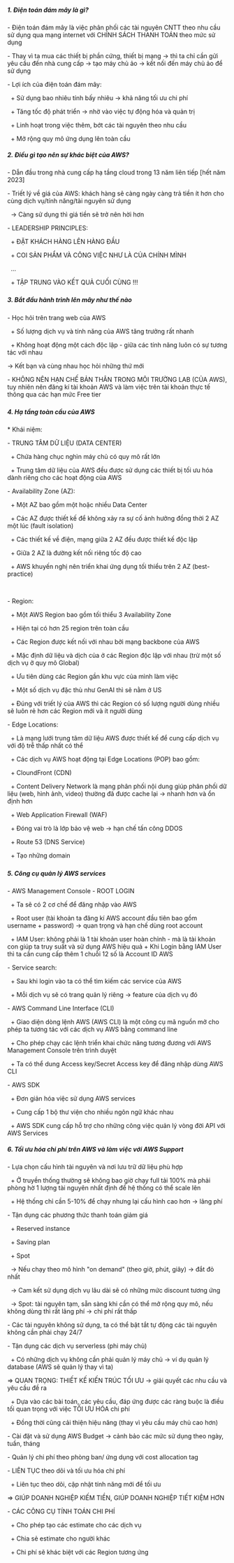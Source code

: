 ##### **1. Điện toán đám mây là gì?**

\- Điện toán đám mây là việc phân phối các tài nguyên CNTT theo nhu cầu sử dụng qua mạng internet với CHÍNH SÁCH THANH TOÁN theo mức sử dụng

\- Thay vì ta mua các thiết bị phần cứng, thiết bị mạng -> thì ta chỉ cần gửi yêu cầu đến nhà cung cấp -> tạo máy chủ ảo -> kết nối đến máy chủ ảo để sử dụng

\- Lợi ích của điện toán đám mây:

 	+ Sử dụng bao nhiêu tính bấy nhiêu -> khả năng tối ưu chi phí

 	+ Tăng tốc độ phát triển -> nhờ vào việc tự động hóa và quản trị

 	+ Linh hoạt trong việc thêm, bớt các tài nguyên theo nhu cầu

 	+ Mở rộng quy mô ứng dụng lên toàn cầu



##### **2. Điều gì tạo nên sự khác biệt của AWS?**

\- Dẫn đầu trong nhà cung cấp hạ tầng cloud trong 13 năm liên tiếp \[hết năm 2023]

\- Triết lý về giá của AWS: khách hàng sẽ càng ngày càng trả tiền ít hơn cho cùng dịch vụ/tính năng/tài nguyên sử dụng

 	-> Càng sử dụng thì giá tiền sẽ trở nên hời hơn

\- LEADERSHIP PRINCIPLES:

 	+ ĐẶT KHÁCH HÀNG LÊN HÀNG ĐẦU

 	+ COI SẢN PHẨM VÀ CÔNG VIỆC NHƯ LÀ CỦA CHÍNH MÌNH

 	...

 	+ TẬP TRUNG VÀO KẾT QUẢ CUỐI CÙNG !!!

##### 

##### **3. Bắt đầu hành trình lên mây như thế nào**

\- Học hỏi trên trang web của AWS

 	+ Số lượng dịch vụ và tính năng của AWS tăng trưởng rất nhanh

 	+ Không hoạt động một cách độc lập - giữa các tính năng luôn có sự tương tác với nhau

-> Kết bạn và cùng nhau học hỏi những thứ mới



\- KHÔNG NÊN HẠN CHẾ BẢN THÂN TRONG MÔI TRƯỜNG LAB (CỦA AWS), tuy nhiên nên đăng kí tài khoản AWS và làm việc trên tài khoản thực tế thông qua các hạn mức Free tier

##### 

##### **4. Hạ tầng toàn cầu của AWS**

\* Khái niệm:

\- TRUNG TÂM DỮ LIỆU (DATA CENTER)

 	+ Chứa hàng chục nghìn máy chủ có quy mô rất lớn

 	+ Trung tâm dữ liệu của AWS đều được sử dụng các thiết bị tối ưu hóa dành riêng cho các hoạt động của AWS



\- Availability Zone (AZ):

 	+ Một AZ bao gồm một hoặc nhiều Data Center

 	+ Các AZ được thiết kế để không xảy ra sự cố ảnh hưởng đồng thời 2 AZ một lúc (fault isolation)

 	+ Các thiết kế về điện, mạng giữa 2 AZ đều được thiết kế độc lập

 	+ Giữa 2 AZ là đường kết nối riêng tốc độ cao

 	+ AWS khuyến nghị nên triển khai ứng dụng tối thiểu trên 2 AZ (best-practice)

 

\- Region:

 	+ Một AWS Region bao gồm tối thiểu 3 Availability Zone

 	+ Hiện tại có hơn 25 region trên toàn cầu

 	+ Các Region được kết nối với nhau bởi mạng backbone của AWS

 	+ Mặc định dữ liệu và dịch của ở các Region độc lập với nhau (trừ một số dịch vụ ở quy mô Global)

 		+ Ưu tiên dùng các Region gần khu vực của mình làm việc

 	+ Một số dịch vụ đặc thù như GenAI thì sẽ nằm ở US

 	+ Đúng với triết lý của AWS thì các Region có số lượng người dùng nhiều sẽ luôn rẻ hơn các Region mới và ít người dùng



\- Edge Locations:

 	+ Là mạng lưới trung tâm dữ liệu AWS được thiết kế để cung cấp dịch vụ với độ trễ thấp nhất có thể

 	+ Các dịch vụ AWS hoạt động tại Edge Locations (POP) bao gồm:

 		+ CloundFront (CDN)

 			+ Content Delivery Network là mạng phân phối nội dung giúp phân phối dữ liệu (web, hình ảnh, video) thường đã được cache lại -> nhanh hơn và ổn định hơn

 		+ Web Application Firewall (WAF)

 			+ Đóng vai trò là lớp bảo vệ web -> hạn chế tấn công DDOS

 		+ Route 53 (DNS Service)

 			+ Tạo những domain

##### 

##### 5\. Công cụ quản lý AWS services

\- AWS Management Console - ROOT LOGIN

&nbsp;	+ Ta sẽ có 2 cơ chế để đăng nhập vào AWS

&nbsp;		+ Root user (tài khoản ta đăng kí AWS account đầu tiên bao gồm username + password) -> quan trọng và hạn chế dùng root account

&nbsp;		+ IAM User: không phải là 1 tài khoản user hoàn chỉnh - mà là tài khoản con giúp ta truy suất và sử dụng AWS hiệu quả			+ Khi Login bằng IAM User thì ta cần cung cấp thêm 1 chuỗi 12 số là Account ID AWS



\- Service search:

&nbsp;	+ Sau khi login vào ta có thể tìm kiếm các service của AWS

&nbsp;	+ Mỗi dịch vụ sẽ có trang quản lý riêng -> feature của dịch vụ đó



\- AWS Command Line Interface (CLI)

&nbsp;	+ Giao diện dòng lệnh AWS (AWS CLI) là một công cụ mã nguồn mở cho phép ta tương tác với các dịch vụ AWS bằng command line

&nbsp;	+ Cho phép chạy các lệnh triển khai chức năng tương đương với AWS Management Console trên trình duyệt

&nbsp;	+ Ta có thể dung Access key/Secret Access key để đăng nhập dùng AWS CLI



\- AWS SDK 

&nbsp;	+ Đơn giản hóa việc sử dụng AWS services 

&nbsp;	+ Cung cấp 1 bộ thư viện cho nhiều ngôn ngữ khác nhau

&nbsp;	+ AWS SDK cung cấp hỗ trợ cho những công việc quản lý vòng đời API với AWS Services 



##### 6\. Tối ưu hóa chi phí trên AWS và làm việc với AWS Support

\- Lựa chọn cấu hình tài nguyên và nơi lưu trữ dữ liệu phù hợp

&nbsp;	+ Ở truyền thống thường sẽ không bao giờ chạy full tải 100% mà phải phòng hờ 1 lượng tài nguyên nhất định để hệ thống có thể scale lên

&nbsp;	+ Hệ thống chỉ cần 5-10% để chạy nhưng lại cấu hình cao hơn -> lãng phí

\- Tận dụng các phương thức thanh toán giảm giá

&nbsp;	+ Reserved instance

&nbsp;	+ Saving plan

&nbsp;	+ Spot

&nbsp;		-> Nếu chạy theo mô hình "on demand" (theo giờ, phút, giây) -> đắt đỏ nhất

&nbsp;		-> Cam kết sử dụng dịch vụ lâu dài sẽ có những mức discount tương ứng

&nbsp;		-> Spot: tài nguyên tạm, sẵn sàng khi cần có thể mở rộng quy mô, nếu không dùng thì rất lãng phí -> chi phí rất thấp

\- Các tài nguyên không sử dụng, ta có thể bật tắt tự động các tài nguyên không cần phải chạy 24/7

\- Tận dụng các dịch vụ serverless (phi máy chủ)

&nbsp;	+ Có những dịch vụ không cần phải quản lý máy chủ -> ví dụ quản lý database (AWS sẽ quản lý thay vì ta)



=> QUAN TRỌNG: THIẾT KẾ KIẾN TRÚC TỐI ƯU -> giải quyết các nhu cầu và yêu cầu đề ra

&nbsp;	+ Dựa vào các bài toán, các yêu cầu, đáp ứng được các ràng buộc là điều tối quan trọng với việc TỐI ƯU HÓA chi phí

&nbsp;	+ Đồng thời cũng cải thiện hiệu năng (thay vì yêu cầu máy chủ cao hơn)



\- Cài đặt và sử dụng AWS Budget -> cảnh bảo các mức sử dụng theo ngày, tuần, tháng

\- Quản lý chi phí theo phòng ban/ ứng dụng với cost allocation tag

\- LIÊN TỤC theo dõi và tối ưu hóa chi phí

&nbsp;	+ Liên tục theo dõi, cập nhật tính năng mới để tối ưu



=> GIÚP DOANH NGHIỆP KIẾM TIỀN, GIÚP DOANH NGHIỆP TIẾT KIỆM HƠN



\- CÁC CÔNG CỤ TÍNH TOÁN CHI PHÍ

&nbsp;	+ Cho phép tạo các estimate cho các dịch vụ

&nbsp;	+ Chia sẻ estimate cho người khác

&nbsp;	+ Chi phí sẽ khác biệt với các Region tương ứng

